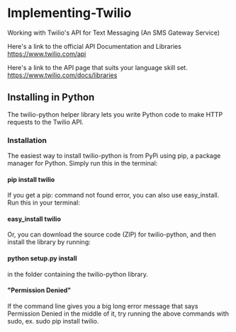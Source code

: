 # Implementing-Twilio
Working with Twilio's API for Text Messaging (An SMS Gateway Service)

Here's a link to the official API Documentation and Libraries
https://www.twilio.com/api

Here's a link to the API page that suits your language skill set.
https://www.twilio.com/docs/libraries

## Installing in Python

The twilio-python helper library lets you write Python code to make HTTP requests to the Twilio API.

### Installation

The easiest way to install twilio-python is from PyPi using pip, a package manager for Python. Simply run this in the terminal:

#### pip install twilio

If you get a pip: command not found error, you can also use easy_install. Run this in your terminal:

#### easy_install twilio

Or, you can download the source code (ZIP) for twilio-python, and then install the library by running:

#### python setup.py install

in the folder containing the twilio-python library.

#### "Permission Denied"

If the command line gives you a big long error message that says Permission Denied in the middle of it, try running the above commands with sudo, ex. sudo pip install twilio.

